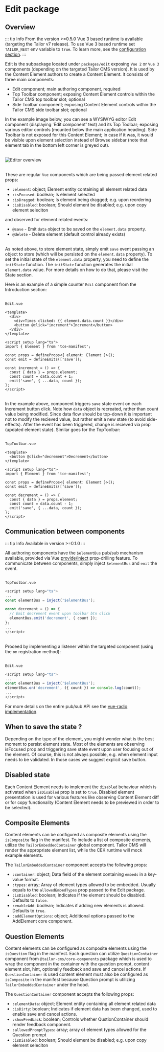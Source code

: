 # Edit package

## Overview

::: tip Info
From the version >=0.5.0 Vue 3 based runtime is available (targeting the Tailor
v7 release). To use Vue 3 based runtime set `TAILOR_NEXT` env variable to `true`.
To learn more, see the
[configuration section](https://tailor-cms.github.io/xt/enviroment-variables.html).
:::

Edit is the subpackage located under `packages/edit` exposing `Vue 2` or `Vue 3`
components (depending on the targeted Tailor CMS version). It is used by the
Content Element authors to create a Content Element. It consists of three main
components:

- Edit component; main authoring component, required
- Top Toolbar component; exposing Content Element controls within
  the Tailor CMS top toolbar slot; optional
- Side Toolbar component; exposing Content Element controls within
  the Tailor CMS side toolbar slot; optional

In the example image below, you can see a WYSIWYG editor Edit component
(displaying 'Edit component' text) and its Top Toolbar; exposing
various editor controls (mounted below the main application heading). Side
Toolbar is not exposed for this Content Element; in case if it was, it would be
visible upon element selection instead of Browse sidebar (note that element
tab in the bottom left corner is greyed out).

\
![Editor overview](./assets/editor_1.png)

\
These are regular `Vue` components which are being passed element related
props:

- `:element`: object; Element entity containing all element related data
- `:isFocused`: boolean; Is element selected
- `:isDragged`: boolean; Is element being dragged; e.g. upon reordering
- `:isDisabled`: boolean; Should element be disabled; e.g. upon copy element seleciton

and observed for element related events:

- `@save` - Emit `data` object to be saved on the `element.data` property.
- `@delete` - Delete element (default control already exists)

\
As noted above, to store element state, simply emit `save` event passing an
object to store (which will be persisted on the `element.data` property). To set
the initial state of the `element.data` property, you need to define
the `initState` function. The `initState` function generates the initial
`element.data` value. For more details on how to do that, please visit the
State section.

Here is an example of a simple counter `Edit` component from the Introduction
section:

\
`Edit.vue`

```vue
<template>
  <div>
    <div>Times clicked: {{ element.data.count }}</div>
    <button @click="increment">Increment</button>
  </div>
</template>

<script setup lang="ts">
import { Element } from 'tce-manifest';

const props = defineProps<{ element: Element }>();
const emit = defineEmits(['save']);

const increment = () => {
  const { data } = props.element;
  const count = data.count + 1;
  emit('save', { ...data, count });
};
</script>
```

\
In the example above, component triggers `save` state event on each Increment
button click. Note how `data` object is recreated, rather than count value being
modified. Since data flow should be top-down it is important not to modify
the recieved value, but rather emit a new state (to avoid side-effects). After
the event has been triggered, change is recieved via prop (updated element
state). Similar goes for the TopToolbar:

\
`TopToolbar.vue`
```vue
<template>
  <button @click="decrement">Decrement</button>
</template>

<script setup lang="ts">
import { Element } from 'tce-manifest';

const props = defineProps<{ element: Element }>();
const emit = defineEmits(['save']);

const decrement = () => {
  const { data } = props.element;
  const count = data.count - 1;
  emit('save', { ...data, count });
};
</script>
```

## Communication between components

::: tip Info
Available in version >=0.1.0
:::

All authoring components have the `$elementBus` pub/sub mechanism available,
provided via Vue [provide/inject](https://v2.vuejs.org/v2/api/#provide-inject)
prop-drilling feature. To communicate between components, simply inject
`$elementBus` and `emit` the event.

\
`TopToolbar.vue`
```ts
<script setup lang="ts">
...
const elementBus = inject('$elementBus');

const decrement = () => {
  // Emit decrement event upon toolbar btn click
  elementBus.emit('decrement', { count });
};
...
</script>
```

\
Proceed by implementing a listener within the targeted component (using the `on` registration method):

\
`Edit.vue`
```ts
<script setup lang="ts">
...
const elementBus = inject('$elementBus');
elementBus.on('decrement', ({ count }) => console.log(count));
...
</script>
```

For more details on the entire pub/sub API see the
[vue-radio implementation](https://github.com/ExtensionEngine/tailor/blob/develop/packages/vue-radio/src/index.js).

## When to save the state ?

Depending on the type of the element, you might wonder what is the best
moment to persist element state. Most of the elements are observing isFocused
prop and triggering save state event upon user focusing out of the element.
Of course, this is not always possible, e.g. when element input needs to be
validated. In those cases we suggest explicit save button.

## Disabled state

Each Content Element needs to implement the `disabled` behaviour which is
activated when `isDisabled` prop is set to `true`. Disabled element
presentation is used for various features like observing Content Element
diff or for copy functionality (Content Element needs to be previewed in
order to be selected).


## Composite Elements

Content elements can be configured as composite elements using the `isComposite`
flag in the manifest. To include a list of composite elements, utilize the
`TailorEmbeddedContainer` global component. Tailor CMS will render the appropriate
element list, while the CEK runtime will mock example elements.

The `TailorEmbeddedContainer` component accepts the following props:
- `:container`: object; Data field of the element containing `embeds` in a key-value format.
- `:types`: array; Array of element types allowed to be embedded. Usually equals to the `allowedEmbedTypes` prop passed to the Edit package.
- `:isDisabled`: boolean; Indicates if the element should be disabled. Defaults to `false`.
- `:enableAdd`: boolean; Indicates if adding new elements is allowed. Defaults to `true`.
- `:addElementOptions`: object; Additional options passed to the AddElement core component.

## Question Elements

Content elements can be configured as composite elements using the `isQuestion`
flag in the manifest. Each question can utilize `QuestionContainer` component
from `@tailor-cms/core-components` package which is used to wrap the component
in the container with the question prompt, content element slot, hint,
optionally feedback and save and cancel actions. If `QuestionContainer` is
used content element must also be configured as `isComposite` in the manifest
because Question prompt is utilizing `TailorEmbeddedContainer` under the hood.

The `QuestionContainer` component accepts the following props:
- `:elementData`: object; Element entity containing all element related data
- `:isDirty`: boolean; Indicates if element data has been changed, used to enable
save and cancel actions.
- `:showFeedback`: boolean; Controls whether QustionContainer should render
feedback component.
- `:allowedPromptTypes`: array; array of element types allowed for the Question prompt
- `:isDisabled`: boolean; Should element be disabled; e.g. upon copy element seleciton
